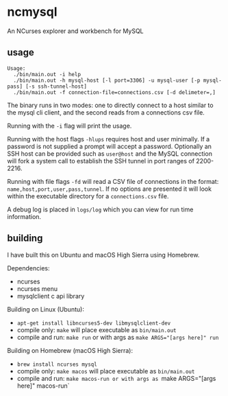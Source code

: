 # ncmysql

An NCurses explorer and workbench for MySQL

## usage

```
Usage:
  ./bin/main.out -i help
  ./bin/main.out -h mysql-host [-l port=3306] -u mysql-user [-p mysql-pass] [-s ssh-tunnel-host]
  ./bin/main.out -f connection-file=connections.csv [-d delimeter=,]
```

The binary runs in two modes: one to directly connect to a host similar to the mysql cli client, and the second reads from a connections csv file.

Running with the `-i` flag will print the usage.

Running with the host flags `-hlups` requires host and user minimally. If a password is not supplied a prompt will accept a password.
Optionally an SSH host can be provided such as `user@host` and the MySQL connection will fork a system call to establish the SSH tunnel in port ranges of 2200-2216.

Running with file flags `-fd` will read a CSV file of connections in the format: `name,host,port,user,pass,tunnel`.
If no options are presented it will look within the executable directory for a `connections.csv` file.

A debug log is placed in `logs/log` which you can view for run time information.

## building

I have built this on Ubuntu and macOS High Sierra using Homebrew.

Dependencies:

- ncurses
- ncurses menu
- mysqlclient c api library [](https://dev.mysql.com/doc/c-api/8.0/en/c-api-introduction.html)

Building on Linux (Ubuntu):

- `apt-get install libncurses5-dev libmysqlclient-dev`
- compile only: `make` will place executable as `bin/main.out`
- compile and run: `make run` or with args as `make ARGS="[args here]" run`

Building on Homebrew (macOS High Sierra):

- `brew install ncurses mysql`
- compile only: `make macos` will place executable as `bin/main.out`
- compile and run: `make macos-run or with args as `make ARGS="[args here]" macos-run`

